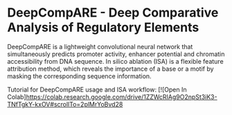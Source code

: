 # DeepCompARE - Deep Comparative Analysis of Regulatory Elements

DeepCompARE is a lightweight convolutional neural network that simultaneously predicts promoter activity, enhancer potential and chromatin accessibility from DNA sequence. In silico ablation (ISA) is a flexible feature attribution method, which reveals the importance of a base or a motif by masking the corresponding sequence information.

Tutorial for DeepCompARE usage and ISA workflow:
[![Open In Colab]https://colab.research.google.com/drive/1ZZWcRIAg9O2npSt3iK3-TNfTgkY-kxOV#scrollTo=2plMrYoBvd28